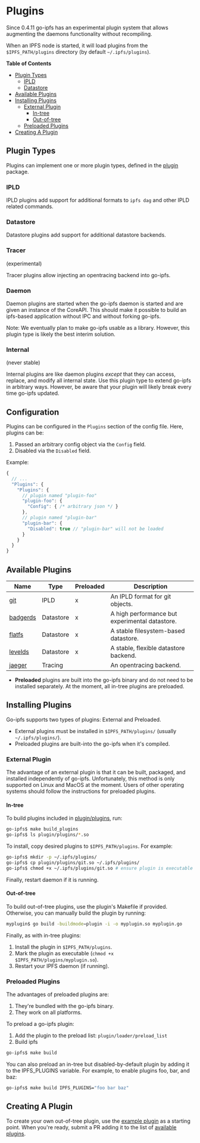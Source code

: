 # Plugins

Since 0.4.11 go-ipfs has an experimental plugin system that allows augmenting
the daemons functionality without recompiling.

When an IPFS node is started, it will load plugins from the `$IPFS_PATH/plugins`
directory (by default `~/.ipfs/plugins`).

**Table of Contents**

- [Plugin Types](#plugin-types)
    - [IPLD](#ipld)
    - [Datastore](#datastore)
- [Available Plugins](#available-plugins)
- [Installing Plugins](#installing-plugins)
    - [External Plugin](#external-plugin)
        - [In-tree](#in-tree)
        - [Out-of-tree](#out-of-tree)
    - [Preloaded Plugins](#preloaded-plugins)
- [Creating A Plugin](#creating-a-plugin)

## Plugin Types

Plugins can implement one or more plugin types, defined in the
[plugin](https://godoc.org/github.com/ETHFSx/go-ipfs/plugin) package.

### IPLD

IPLD plugins add support for additional formats to `ipfs dag` and other IPLD
related commands.

### Datastore

Datastore plugins add support for additional datastore backends.

### Tracer

(experimental)

Tracer plugins allow injecting an opentracing backend into go-ipfs.

### Daemon

Daemon plugins are started when the go-ipfs daemon is started and are given an
instance of the CoreAPI. This should make it possible to build an ipfs-based
application without IPC and without forking go-ipfs.

Note: We eventually plan to make go-ipfs usable as a library. However, this
plugin type is likely the best interim solution.

### Internal

(never stable)

Internal plugins are like daemon plugins _except_ that they can access, replace,
and modify all internal state. Use this plugin type to extend go-ipfs in
arbitrary ways. However, be aware that your plugin will likely break every time
go-ipfs updated.

## Configuration

Plugins can be configured in the `Plugins` section of the config file. Here,
plugins can be:

1. Passed an arbitrary config object via the `Config` field.
2. Disabled via the `Disabled` field.

Example:

```js
{
  // ...
  "Plugins": {
    "Plugins": {
      // plugin named "plugin-foo"
      "plugin-foo": {
        "Config": { /* arbitrary json */ }
      },
      // plugin named "plugin-bar"
      "plugin-bar": {
        "Disabled": true // "plugin-bar" will not be loaded
      }
    }
  }
}
```

## Available Plugins

| Name                                                                            | Type      | Preloaded | Description                                    |
|---------------------------------------------------------------------------------|-----------|-----------|------------------------------------------------|
| [git](https://github.com/ETHFSx/go-ipfs/tree/master/plugin/plugins/git)           | IPLD      | x         | An IPLD format for git objects.                |
| [badgerds](https://github.com/ETHFSx/go-ipfs/tree/master/plugin/plugins/badgerds) | Datastore | x         | A high performance but experimental datastore. |
| [flatfs](https://github.com/ETHFSx/go-ipfs/tree/master/plugin/plugins/flatfs)     | Datastore | x         | A stable filesystem-based datastore.           |
| [levelds](https://github.com/ETHFSx/go-ipfs/tree/master/plugin/plugins/levelds)   | Datastore | x         | A stable, flexible datastore backend.          |
| [jaeger](https://github.com/ipfs/go-jaeger-plugin)                              | Tracing   |           | An opentracing backend.                        |

* **Preloaded** plugins are built into the go-ipfs binary and do not need to be
  installed separately. At the moment, all in-tree plugins are preloaded.

## Installing Plugins

Go-ipfs supports two types of plugins: External and Preloaded.

* External plugins must be installed in `$IPFS_PATH/plugins/` (usually
`~/.ipfs/plugins/`).
* Preloaded plugins are built-into the go-ipfs when it's compiled.

### External Plugin

The advantage of an external plugin is that it can be built, packaged, and
installed independently of go-ipfs. Unfortunately, this method is only supported
on Linux and MacOS at the moment. Users of other operating systems should follow
the instructions for preloaded plugins.

#### In-tree

To build plugins included in
[plugin/plugins](https://github.com/ETHFSx/go-ipfs/tree/master/plugin/plugins),
run:

```bash
go-ipfs$ make build_plugins
go-ipfs$ ls plugin/plugins/*.so
```

To install, copy desired plugins to `$IPFS_PATH/plugins`. For example:

```bash
go-ipfs$ mkdir -p ~/.ipfs/plugins/
go-ipfs$ cp plugin/plugins/git.so ~/.ipfs/plugins/
go-ipfs$ chmod +x ~/.ipfs/plugins/git.so # ensure plugin is executable
```

Finally, restart daemon if it is running.

#### Out-of-tree

To build out-of-tree plugins, use the plugin's Makefile if provided. Otherwise,
you can manually build the plugin by running:

```bash
myplugin$ go build -buildmode=plugin -i -o myplugin.so myplugin.go
```

Finally, as with in-tree plugins:

1. Install the plugin in `$IPFS_PATH/plugins`.
2. Mark the plugin as executable (`chmod +x $IPFS_PATH/plugins/myplugin.so`).
3. Restart your IPFS daemon (if running).

### Preloaded Plugins

The advantages of preloaded plugins are:

1. They're bundled with the go-ipfs binary.
2. They work on all platforms.

To preload a go-ipfs plugin:

1. Add the plugin to the preload list: `plugin/loader/preload_list`
2. Build ipfs
```bash
go-ipfs$ make build
```

You can also preload an in-tree but disabled-by-default plugin by adding it to
the IPFS_PLUGINS variable. For example, to enable plugins foo, bar, and baz:

```bash
go-ipfs$ make build IPFS_PLUGINS="foo bar baz"
```

## Creating A Plugin

To create your own out-of-tree plugin, use the [example
plugin](https://github.com/ipfs/go-ipfs-example-plugin/) as a starting point.
When you're ready, submit a PR adding it to the list of [available
plugins](#available-plugins).
